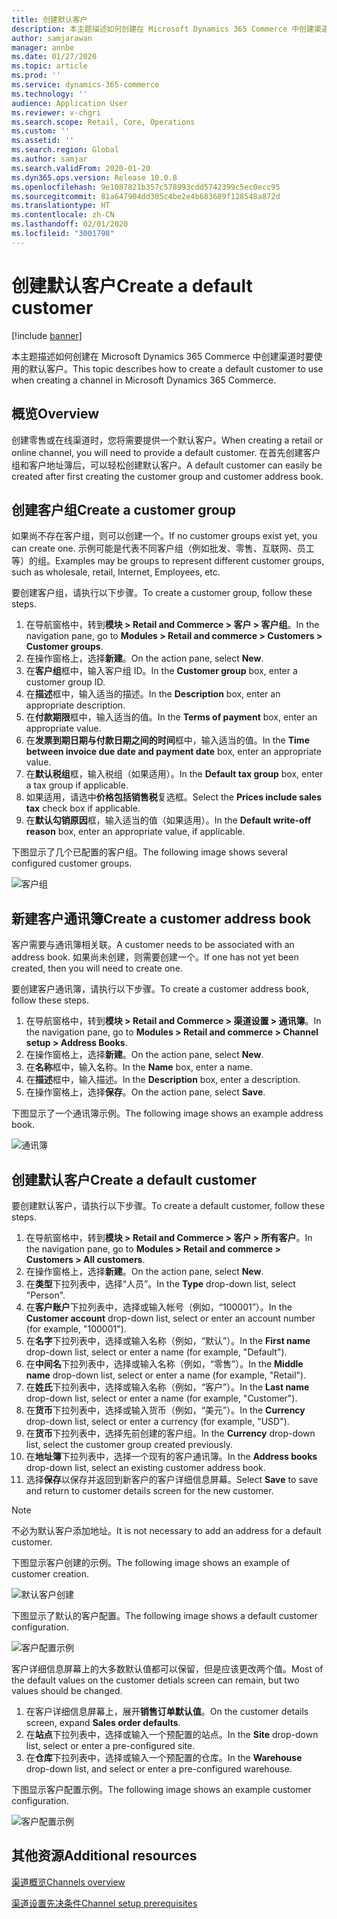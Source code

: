 ```yaml
---
title: 创建默认客户
description: 本主题描述如何创建在 Microsoft Dynamics 365 Commerce 中创建渠道时要使用的默认客户。
author: samjarawan
manager: annbe
ms.date: 01/27/2020
ms.topic: article
ms.prod: ''
ms.service: dynamics-365-commerce
ms.technology: ''
audience: Application User
ms.reviewer: v-chgri
ms.search.scope: Retail, Core, Operations
ms.custom: ''
ms.assetid: ''
ms.search.region: Global
ms.author: samjar
ms.search.validFrom: 2020-01-20
ms.dyn365.ops.version: Release 10.0.8
ms.openlocfilehash: 9e1087821b357c578993cdd5742399c5ec0ecc95
ms.sourcegitcommit: 81a647904dd305c4be2e4b683689f128548a872d
ms.translationtype: HT
ms.contentlocale: zh-CN
ms.lasthandoff: 02/01/2020
ms.locfileid: "3001798"
---
```

# <a name="create-a-default-customer"></a><span data-ttu-id="db272-103">创建默认客户</span><span class="sxs-lookup"><span data-stu-id="db272-103">Create a default customer</span></span>


[!include [banner](includes/banner.md)]

<span data-ttu-id="db272-104">本主题描述如何创建在 Microsoft Dynamics 365 Commerce 中创建渠道时要使用的默认客户。</span><span class="sxs-lookup"><span data-stu-id="db272-104">This topic describes how to create a default customer to use when creating a channel in Microsoft Dynamics 365 Commerce.</span></span>

## <a name="overview"></a><span data-ttu-id="db272-105">概览</span><span class="sxs-lookup"><span data-stu-id="db272-105">Overview</span></span>

<span data-ttu-id="db272-106">创建零售或在线渠道时，您将需要提供一个默认客户。</span><span class="sxs-lookup"><span data-stu-id="db272-106">When creating a retail or online channel, you will need to provide a default customer.</span></span> <span data-ttu-id="db272-107">在首先创建客户组和客户地址簿后，可以轻松创建默认客户。</span><span class="sxs-lookup"><span data-stu-id="db272-107">A default customer can easily be created after first creating the customer group and customer address book.</span></span>

## <a name="create-a-customer-group"></a><span data-ttu-id="db272-108">创建客户组</span><span class="sxs-lookup"><span data-stu-id="db272-108">Create a customer group</span></span>

<span data-ttu-id="db272-109">如果尚不存在客户组，则可以创建一个。</span><span class="sxs-lookup"><span data-stu-id="db272-109">If no customer groups exist yet, you can create one.</span></span> <span data-ttu-id="db272-110">示例可能是代表不同客户组（例如批发、零售、互联网、员工等）的组。</span><span class="sxs-lookup"><span data-stu-id="db272-110">Examples may be groups to represent different customer groups, such as wholesale, retail, Internet, Employees, etc.</span></span>

<span data-ttu-id="db272-111">要创建客户组，请执行以下步骤。</span><span class="sxs-lookup"><span data-stu-id="db272-111">To create a customer group, follow these steps.</span></span>

1. <span data-ttu-id="db272-112">在导航窗格中，转到**模块 \> Retail and Commerce \> 客户 \> 客户组**。</span><span class="sxs-lookup"><span data-stu-id="db272-112">In the navigation pane, go to **Modules \> Retail and commerce \> Customers \> Customer groups**.</span></span>
1. <span data-ttu-id="db272-113">在操作窗格上，选择**新建**。</span><span class="sxs-lookup"><span data-stu-id="db272-113">On the action pane, select **New**.</span></span>
1. <span data-ttu-id="db272-114">在**客户组**框中，输入客户组 ID。</span><span class="sxs-lookup"><span data-stu-id="db272-114">In the **Customer group** box, enter a customer group ID.</span></span>
1. <span data-ttu-id="db272-115">在**描述**框中，输入适当的描述。</span><span class="sxs-lookup"><span data-stu-id="db272-115">In the **Description** box, enter an appropriate description.</span></span>
1. <span data-ttu-id="db272-116">在**付款期限**框中，输入适当的值。</span><span class="sxs-lookup"><span data-stu-id="db272-116">In the **Terms of payment** box, enter an appropriate value.</span></span>
1. <span data-ttu-id="db272-117">在**发票到期日期与付款日期之间的时间**框中，输入适当的值。</span><span class="sxs-lookup"><span data-stu-id="db272-117">In the **Time between invoice due date and payment date** box, enter an appropriate value.</span></span>
1. <span data-ttu-id="db272-118">在**默认税组**框，输入税组（如果适用）。</span><span class="sxs-lookup"><span data-stu-id="db272-118">In the **Default tax group** box, enter a tax group if applicable.</span></span>
1. <span data-ttu-id="db272-119">如果适用，请选中**价格包括销售税**复选框。</span><span class="sxs-lookup"><span data-stu-id="db272-119">Select the **Prices include sales tax** check box if applicable.</span></span>
1. <span data-ttu-id="db272-120">在**默认勾销原因**框，输入适当的值（如果适用）。</span><span class="sxs-lookup"><span data-stu-id="db272-120">In the **Default write-off reason** box, enter an appropriate value, if applicable.</span></span>

<span data-ttu-id="db272-121">下图显示了几个已配置的客户组。</span><span class="sxs-lookup"><span data-stu-id="db272-121">The following image shows several configured customer groups.</span></span>

![客户组](media/customer-groups.png)

## <a name="create-a-customer-address-book"></a><span data-ttu-id="db272-123">新建客户通讯簿</span><span class="sxs-lookup"><span data-stu-id="db272-123">Create a customer address book</span></span>

<span data-ttu-id="db272-124">客户需要与通讯簿相关联。</span><span class="sxs-lookup"><span data-stu-id="db272-124">A customer needs to be associated with an address book.</span></span> <span data-ttu-id="db272-125">如果尚未创建，则需要创建一个。</span><span class="sxs-lookup"><span data-stu-id="db272-125">If one has not yet been created, then you will need to create one.</span></span>

<span data-ttu-id="db272-126">要创建客户通讯簿，请执行以下步骤。</span><span class="sxs-lookup"><span data-stu-id="db272-126">To create a customer address book, follow these steps.</span></span>

1. <span data-ttu-id="db272-127">在导航窗格中，转到**模块 \> Retail and Commerce \> 渠道设置 \> 通讯簿**。</span><span class="sxs-lookup"><span data-stu-id="db272-127">In the navigation pane, go to **Modules \> Retail and commerce \> Channel setup \> Address Books**.</span></span>
1. <span data-ttu-id="db272-128">在操作窗格上，选择**新建**。</span><span class="sxs-lookup"><span data-stu-id="db272-128">On the action pane, select **New**.</span></span>
1. <span data-ttu-id="db272-129">在**名称**框中，输入名称。</span><span class="sxs-lookup"><span data-stu-id="db272-129">In the **Name** box, enter a name.</span></span>
1. <span data-ttu-id="db272-130">在**描述**框中，输入描述。</span><span class="sxs-lookup"><span data-stu-id="db272-130">In the **Description** box, enter a description.</span></span>
1. <span data-ttu-id="db272-131">在操作窗格上，选择**保存**。</span><span class="sxs-lookup"><span data-stu-id="db272-131">On the action pane, select **Save**.</span></span>

<span data-ttu-id="db272-132">下图显示了一个通讯簿示例。</span><span class="sxs-lookup"><span data-stu-id="db272-132">The following image shows an example address book.</span></span>

![通讯簿](media/address-book.png)

## <a name="create-a-default-customer"></a><span data-ttu-id="db272-134">创建默认客户</span><span class="sxs-lookup"><span data-stu-id="db272-134">Create a default customer</span></span>

<span data-ttu-id="db272-135">要创建默认客户，请执行以下步骤。</span><span class="sxs-lookup"><span data-stu-id="db272-135">To create a default customer, follow these steps.</span></span>

1. <span data-ttu-id="db272-136">在导航窗格中，转到**模块 \> Retail and Commerce \> 客户 \> 所有客户**。</span><span class="sxs-lookup"><span data-stu-id="db272-136">In the navigation pane, go to **Modules \> Retail and commerce \> Customers \> All customers**.</span></span>
1. <span data-ttu-id="db272-137">在操作窗格上，选择**新建**。</span><span class="sxs-lookup"><span data-stu-id="db272-137">On the action pane, select **New**.</span></span>
1. <span data-ttu-id="db272-138">在**类型**下拉列表中，选择“人员”。</span><span class="sxs-lookup"><span data-stu-id="db272-138">In the **Type** drop-down list, select "Person".</span></span>
1. <span data-ttu-id="db272-139">在**客户账户**下拉列表中，选择或输入帐号（例如，“100001”）。</span><span class="sxs-lookup"><span data-stu-id="db272-139">In the **Customer account** drop-down list, select or enter an account number (for example, "100001").</span></span>
1. <span data-ttu-id="db272-140">在**名字**下拉列表中，选择或输入名称（例如，“默认”）。</span><span class="sxs-lookup"><span data-stu-id="db272-140">In the **First name** drop-down list, select or enter a name (for example, "Default").</span></span>
1. <span data-ttu-id="db272-141">在**中间名**下拉列表中，选择或输入名称（例如，“零售”）。</span><span class="sxs-lookup"><span data-stu-id="db272-141">In the **Middle name** drop-down list, select or enter a name (for example, "Retail").</span></span>
1. <span data-ttu-id="db272-142">在**姓氏**下拉列表中，选择或输入名称（例如，“客户”）。</span><span class="sxs-lookup"><span data-stu-id="db272-142">In the **Last name** drop-down list, select or enter a name (for example, "Customer").</span></span>
1. <span data-ttu-id="db272-143">在**货币**下拉列表中，选择或输入货币（例如，“美元”）。</span><span class="sxs-lookup"><span data-stu-id="db272-143">In the **Currency** drop-down list, select or enter a currency (for example, "USD").</span></span>
1. <span data-ttu-id="db272-144">在**货币**下拉列表中，选择先前创建的客户组。</span><span class="sxs-lookup"><span data-stu-id="db272-144">In the **Currency** drop-down list, select the customer group created previously.</span></span>
1. <span data-ttu-id="db272-145">在**地址簿**下拉列表中，选择一个现有的客户通讯簿。</span><span class="sxs-lookup"><span data-stu-id="db272-145">In the **Address books**  drop-down list, select an existing customer address book.</span></span>
1. <span data-ttu-id="db272-146">选择**保存**以保存并返回到新客户的客户详细信息屏幕。</span><span class="sxs-lookup"><span data-stu-id="db272-146">Select **Save** to save and return to customer details screen for the new customer.</span></span>

> [!NOTE]
> <span data-ttu-id="db272-147">不必为默认客户添加地址。</span><span class="sxs-lookup"><span data-stu-id="db272-147">It is not necessary to add an address for a default customer.</span></span>

<span data-ttu-id="db272-148">下图显示客户创建的示例。</span><span class="sxs-lookup"><span data-stu-id="db272-148">The following image shows an example of customer creation.</span></span>

![默认客户创建](media/default-customer-creation.png)

<span data-ttu-id="db272-150">下图显示了默认的客户配置。</span><span class="sxs-lookup"><span data-stu-id="db272-150">The following image shows a default customer configuration.</span></span>

![客户配置示例](media/default-customer-configuration1.png)

<span data-ttu-id="db272-152">客户详细信息屏幕上的大多数默认值都可以保留，但是应该更改两个值。</span><span class="sxs-lookup"><span data-stu-id="db272-152">Most of the default values on the customer detials screen can remain, but two values should be changed.</span></span>

1. <span data-ttu-id="db272-153">在客户详细信息屏幕上，展开**销售订单默认值**。</span><span class="sxs-lookup"><span data-stu-id="db272-153">On the customer details screen, expand **Sales order defaults**.</span></span>
1. <span data-ttu-id="db272-154">在**站点**下拉列表中，选择或输入一个预配置的站点。</span><span class="sxs-lookup"><span data-stu-id="db272-154">In the **Site** drop-down list, select or enter a pre-configured site.</span></span>
1. <span data-ttu-id="db272-155">在**仓库**下拉列表中，选择或输入一个预配置的仓库。</span><span class="sxs-lookup"><span data-stu-id="db272-155">In the **Warehouse** drop-down list, and select or enter a pre-configured warehouse.</span></span>

<span data-ttu-id="db272-156">下图显示客户配置示例。</span><span class="sxs-lookup"><span data-stu-id="db272-156">The following image shows an example customer configuration.</span></span>

![客户配置示例](media/default-customer-configuration2.png)

## <a name="additional-resources"></a><span data-ttu-id="db272-158">其他资源</span><span class="sxs-lookup"><span data-stu-id="db272-158">Additional resources</span></span>

[<span data-ttu-id="db272-159">渠道概览</span><span class="sxs-lookup"><span data-stu-id="db272-159">Channels overview</span></span>](channels-overview.md)

[<span data-ttu-id="db272-160">渠道设置先决条件</span><span class="sxs-lookup"><span data-stu-id="db272-160">Channel setup prerequisites</span></span>](channels-prerequisites.md)

